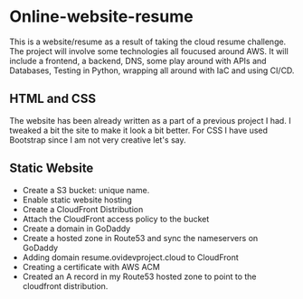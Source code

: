 # Online-website-resume
This is a website/resume as a result of taking the cloud resume challenge.
The project will involve some technologies all foucused around AWS. It will include a frontend, a backend, DNS, some play around with APIs and Databases, Testing in Python, wrapping all around with IaC and using CI/CD.

## HTML and CSS

The website has been already written as a part of a previous project I had. I tweaked a bit the site to make it look a bit better. For CSS I have used Bootstrap since I am not very creative let's say.


## Static Website

- Create a S3 bucket: unique name.
- Enable static website hosting
- Create a CloudFront Distribution
- Attach the CloudFront access policy to the bucket
- Create a domain in GoDaddy
- Create a hosted zone in Route53 and sync the nameservers on GoDaddy
- Adding domain resume.ovidevproject.cloud to CloudFront
- Creating a certificate with AWS ACM
- Created an A record in my Route53 hosted zone to point to the cloudfront distribution.